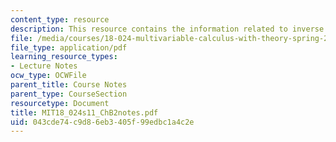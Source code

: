 ```yaml
---
content_type: resource
description: This resource contains the information related to inverse of a matrix.
file: /media/courses/18-024-multivariable-calculus-with-theory-spring-2011/043cde74c9d86eb3405f99edbc1a4c2e_MIT18_024s11_ChB2notes.pdf
file_type: application/pdf
learning_resource_types:
- Lecture Notes
ocw_type: OCWFile
parent_title: Course Notes
parent_type: CourseSection
resourcetype: Document
title: MIT18_024s11_ChB2notes.pdf
uid: 043cde74-c9d8-6eb3-405f-99edbc1a4c2e
---
```

